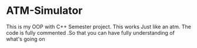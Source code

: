 # ATM-Simulator
This is my OOP with C++ Semester project. This works Just like an atm. The code is fully commented .So that you can have fully understanding of what's going on
